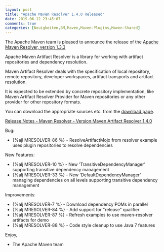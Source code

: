 ```yaml
---
layout: post
title: "Apache Maven Resolver 1.4.0 Released"
date: 2019-06-12 23:45:07
comments: true
categories: [Neuigkeiten,BM,Maven,Maven-Plugins,Maven-Shared]
---
```

The Apache Maven team is pleased to announce the release of the 
[Apache Maven Resolver, version 1.3.3](https://maven.apache.org/resolver/index.html)

Apache Maven Artifact Resolver is a library for working with artifact
repositories and dependency resolution.

Maven Artifact Resolver deals with the specification of local repository,
remote repository, developer workspaces, artifact transports and artifact
resolution.

It is expected to be extended by concrete repository implementation, like Maven
Artifact Resolver Provider for Maven repositories or any other provider for
other repository formats.


You can download the appropriate sources etc. from the [download page](https://maven.apache.org/resolver/download.cgi).

<!-- more -->

[Release Notes - Maven Resolver - Version Maven Artifact Resolver 1.4.0](https://issues.apache.org/jira/secure/ReleaseNote.jspa?projectId=12320628&version=12345229)

Bug:

* {%ajl MRESOLVER-86 %} - ResolveArtifactMojo from resolver example uses plugin repositories to resolve dependencies

New Features:

* {%alj MRESOLVER-10 %} - New 'TransitiveDependencyManager' supporting transitive dependency management
* {%alj MRESOLVER-33 %} - New 'DefaultDependencyManager' managing dependencies on all levels supporting transitive dependency management

Improvements:

* {%alj MRESOLVER-7 %} - Download dependency POMs in parallel
* {%alj MRESOLVER-84 %} - Add support for "release" qualifier
* {%alj MRESOLVER-87 %} - Refresh examples to use maven-resolver artifacts for demo
* {%alj MRESOLVER-88 %} - Code style cleanup to use Java 7 features

Enjoy,

- The Apache Maven team

